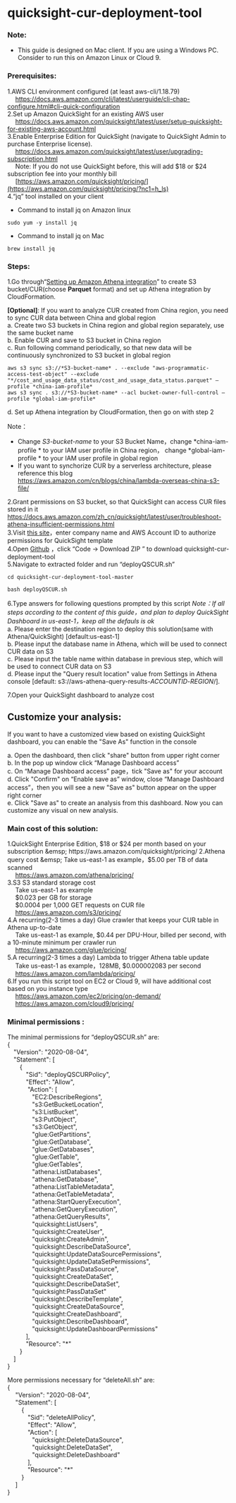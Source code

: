 # quicksight-cur-deployment-tool

### Note: 

* This guide is designed on Mac client. If you are using a Windows PC. Consider to run this on Amazon Linux or Cloud 9.

### **Prerequisites:**

1.AWS CLI environment configured (at least aws-cli/1.18.79)  
&emsp;    https://docs.aws.amazon.com/cli/latest/userguide/cli-chap-configure.html#cli-quick-configuration  
2.Set up Amazon QuickSight for an existing AWS user  
&emsp;    https://docs.aws.amazon.com/quicksight/latest/user/setup-quicksight-for-existing-aws-account.html  
3.Enable Enterprise Edition for QuickSight (navigate to QuickSight Admin to purchase Enterprise license).  
&emsp;    https://docs.aws.amazon.com/quicksight/latest/user/upgrading-subscription.html  
&emsp;    Note: If you do not use QuickSight before, this will add $18 or $24 subscription fee into your monthly bill  
&emsp;    [https://aws.amazon.com/quicksight/pricing/](https://aws.amazon.com/quicksight/pricing/?nc1=h_ls)  
4.“jq” tool installed on your client  

*   Command to install jq on Amazon linux  

```
sudo yum -y install jq
```

*   Command to install jq on Mac  

```
brew install jq
```




### **Steps:**

1.Go through“[Setting up Amazon Athena integration](https://docs.aws.amazon.com/cur/latest/userguide/cur-ate-setup.html)” to create S3 bucket/CUR(choose **Parquet** format) and set up Athena integration by CloudFormation.  

**[Optional]**: If you want to analyze CUR created from China region, you need to sync CUR data between China and global region  
a. Create two S3 buckets in China region and global region separately, use the same bucket name  
b. Enable CUR and save to S3 bucket in China region  
c. Run following command periodically, so that new data will be continuously synchronized to S3 bucket in global region  

```
aws s3 sync s3://*S3-bucket-name* . --exclude "aws-programmatic-access-test-object" --exclude "*/cost_and_usage_data_status/cost_and_usage_data_status.parquet" —profile *china-iam-profile*
aws s3 sync . s3://*S3-bucket-name* --acl bucket-owner-full-control —profile *global-iam-profile*
```

d. Set up Athena integration by CloudFormation, then go on with step 2  

Note：  

* Change *S3-bucket-name* to your S3 Bucket Name，change *china-iam-profile * to your IAM user profile in China region， change  *global-iam-profile * to your IAM user profile in global region
* If you want to synchorize CUR by a serverless architecture, please reference this blog  
https://aws.amazon.com/cn/blogs/china/lambda-overseas-china-s3-file/  

2.Grant permissions on S3 bucket, so that QuickSight can access CUR files stored in it
&emsp;    https://docs.aws.amazon.com/zh_cn/quicksight/latest/user/troubleshoot-athena-insufficient-permissions.html  
3.Visit [this site](https://d12s69h9il8nze.cloudfront.net/)，enter company name and AWS Account ID to authorize permissions for QuickSight template  
4.Open [Github](https://github.com/adamhucn/quicksight-cur-deployment-tool) ，click “Code → Download ZIP ” to download quicksight-cur-deployment-tool[](https://github.com/adamhucn/quicksight-cur-deployment-tool)  
5.Navigate to extracted folder and run “deployQSCUR.sh”  

```
cd quicksight-cur-deployment-tool-master
```
```
bash deployQSCUR.sh
```

6.Type answers for following questions prompted by this script
*Note：If all steps according to the content of this guide，and plan to deploy QuickSight Dashboard in us-east-1，keep all the defauls is ok*  
a. Please enter the destination region to deploy this solution(same with Athena/QuickSight) [default:us-east-1]  
b. Please input the database name in Athena, which will be used to connect CUR data on S3  
c. Please input the table name within database in previous step, which will be used to connect CUR data on S3  
d. Please input the "Query result location" value from Settings in Athena console [default: s3://aws-athena-query-results-*ACCOUNTID*-*REGION*/].  

7.Open your QuickSight dashboard to analyze cost  

## **Customize your analysis:**  

If you want to have a customized view based on existing QuickSight dashboard, you can enable the "Save As" function in the console  

a. Open the dashboard, then click "share" button from upper right corner  
b. In the pop up window click “Manage Dashboard access”  
c. On “Manage Dashboard access” page，tick "Save as" for your account  
d. Click "Confirm" on “Enable save as” window, close “Manage Dashboard access”，then you will see a new "Save as" button appear on the upper right corner  
e. Click "Save as" to create an analysis from this dashboard. Now you can customize any visual on new analysis.  

### Main cost of this solution:  

1.QuickSight Enterprise Edition, $18 or $24 per month based on your subscription  
&emsp;    https://aws.amazon.com/quicksight/pricing/  
2.Athena query cost
&emsp;    Take us-east-1 as example，$5.00 per TB of data scanned  
&emsp;    https://aws.amazon.com/athena/pricing/  
3.S3 S3 standard storage cost   
&emsp;    Take us-east-1 as example  
&emsp;    $0.023 per GB for storage  
&emsp;    $0.0004 per 1,000 GET requests on CUR file  
&emsp;    https://aws.amazon.com/s3/pricing/  
4.A recurring(2-3 times a day) Glue crawler that keeps your CUR table in Athena up-to-date  
&emsp;    Take us-east-1 as example, $0.44 per DPU-Hour, billed per second, with a 10-minute minimum per crawler run  
&emsp;    https://aws.amazon.com/glue/pricing/  
5.A recurring(2-3 times a day) Lambda to trigger Athena table update  
&emsp;    Take us-east-1 as example，128MB, $0.000002083 per second  
&emsp;    https://aws.amazon.com/lambda/pricing/  
6.If you run this script tool on EC2 or Cloud 9, will have additional cost based on you instance type  
&emsp;    https://aws.amazon.com/ec2/pricing/on-demand/  
&emsp;    https://aws.amazon.com/cloud9/pricing/  

### **Minimal permissions :**  

The minimal permissions for “deployQSCUR.sh” are:  
{  
&emsp;"Version": "2020-08-04",  
&emsp;"Statement": [  
&emsp;&emsp;{  
&emsp;&emsp;&emsp;"Sid": "deployQSCURPolicy",  
&emsp;&emsp;&emsp;"Effect": "Allow",  
&emsp;&emsp;&emsp; "Action": [  
&emsp;&emsp;&emsp;&emsp;"EC2:DescribeRegions",  
&emsp;&emsp;&emsp;&emsp;"s3:GetBucketLocation",  
&emsp;&emsp;&emsp;&emsp;"s3:ListBucket",  
&emsp;&emsp;&emsp;&emsp;"s3:PutObject",  
&emsp;&emsp;&emsp;&emsp;"s3:GetObject",  
&emsp;&emsp;&emsp;&emsp;"glue:GetPartitions",  
&emsp;&emsp;&emsp;&emsp;"glue:GetDatabase",  
&emsp;&emsp;&emsp;&emsp;"glue:GetDatabases",  
&emsp;&emsp;&emsp;&emsp;"glue:GetTable",  
&emsp;&emsp;&emsp;&emsp;"glue:GetTables",  
&emsp;&emsp;&emsp;&emsp;"athena:ListDatabases",  
&emsp;&emsp;&emsp;&emsp;"athena:GetDatabase",  
&emsp;&emsp;&emsp;&emsp;"athena:ListTableMetadata",  
&emsp;&emsp;&emsp;&emsp;"athena:GetTableMetadata",  
&emsp;&emsp;&emsp;&emsp;"athena:StartQueryExecution",  
&emsp;&emsp;&emsp;&emsp;"athena:GetQueryExecution",  
&emsp;&emsp;&emsp;&emsp;"athena:GetQueryResults",  
&emsp;&emsp;&emsp;&emsp;"quicksight:ListUsers",  
&emsp;&emsp;&emsp;&emsp;"quicksight:CreateUser",  
&emsp;&emsp;&emsp;&emsp;"quicksight:CreateAdmin",  
&emsp;&emsp;&emsp;&emsp;"quicksight:DescribeDataSource",  
&emsp;&emsp;&emsp;&emsp;"quicksight:UpdateDataSourcePermissions",  
&emsp;&emsp;&emsp;&emsp;"quicksight:UpdateDataSetPermissions",  
&emsp;&emsp;&emsp;&emsp;"quicksight:PassDataSource",  
&emsp;&emsp;&emsp;&emsp;"quicksight:CreateDataSet",  
&emsp;&emsp;&emsp;&emsp;"quicksight:DescribeDataSet",  
&emsp;&emsp;&emsp;&emsp;"quicksight:PassDataSet"  
&emsp;&emsp;&emsp;&emsp;"quicksight:DescribeTemplate",  
&emsp;&emsp;&emsp;&emsp;"quicksight:CreateDataSource",  
&emsp;&emsp;&emsp;&emsp;"quicksight:CreateDashboard",  
&emsp;&emsp;&emsp;&emsp;"quicksight:DescribeDashboard",  
&emsp;&emsp;&emsp;&emsp;"quicksight:UpdateDashboardPermissions"  
&emsp;&emsp;&emsp;],  
&emsp;&emsp;&emsp;"Resource": "*"  
&emsp;&emsp;}  
&emsp;]  
}  

More permissions necessary for “deleteAll.sh” are:  
{  
&emsp; "Version": "2020-08-04",  
&emsp; "Statement": [  
&emsp;&emsp; {  
&emsp;&emsp;&emsp; "Sid": "deleteAllPolicy",  
&emsp;&emsp;&emsp; "Effect": "Allow",  
&emsp;&emsp;&emsp; "Action": [  
&emsp;&emsp;&emsp;&emsp;"quicksight:DeleteDataSource",  
&emsp;&emsp;&emsp;&emsp;"quicksight:DeleteDataSet",  
&emsp;&emsp;&emsp;&emsp;"quicksight:DeleteDashboard"  
&emsp;&emsp;&emsp; ],  
&emsp;&emsp;&emsp; "Resource": "*"  
&emsp;&emsp; }  
&emsp; ]  
}  
